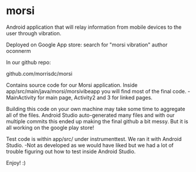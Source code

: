 # morsi
Android application that will relay information from mobile devices to the user through vibration.

Deployed on Google App store: search for "morsi vibration" author oconnerm

In our github repo:

github.com/morrisdc/morsi

Contains source code for our Morsi application. 
Inside app/src/main/java/morsi/morsivibeapp you will find most of the final code.
-MainActivity for main page, Activity2 and 3 for linked pages.

Building this code on your own machine may take some time to aggregate all of the files.
Android Studio auto-generated many files and with our multiple commits this ended up making
the final github a bit messy. But it is all working on the google play store!

Test code is within app/src/ under instrumenttest. We ran it with Android Studio.
-Not as developed as we would have liked but we had a lot of trouble figuring out how to 
test inside Android Studio.

Enjoy! :)





